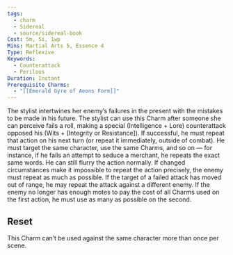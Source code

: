 ```yaml
---
tags:
  - charm
  - Sidereal
  - source/sidereal-book
Cost: 5m, 5i, 1wp
Mins: Martial Arts 5, Essence 4
Type: Reflexive
Keywords:
  - Counterattack
  - Perilous
Duration: Instant
Prerequisite Charms:
  - "[[Emerald Gyre of Aeons Form]]"
---
```

The stylist intertwines her enemy’s failures in the present with the mistakes to be made in his future. The stylist can use this Charm after someone she can perceive fails a roll, making a special (Intelligence + Lore) counterattack opposed his (Wits + [Integrity or Resistance]). If successful, he must repeat that action on his next turn (or repeat it immediately, outside of combat). He must target the same character, use the same Charms, and so on — for instance, if he fails an attempt to seduce a merchant, he repeats the exact same words. He can still flurry the action normally. If changed circumstances make it impossible to repeat the action precisely, the enemy must repeat as much as possible. If the target of a failed attack has moved out of range, he may repeat the attack against a different enemy. If the enemy no longer has enough motes to pay the cost of all Charms used on the first action, he must use as many as possible on the second. 
## Reset
This Charm can’t be used against the same character more than once per scene.